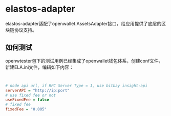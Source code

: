 # elastos-adapter

elastos-adapter适配了openwallet.AssetsAdapter接口，给应用提供了底层的区块链协议支持。

## 如何测试

openwtester包下的测试用例已经集成了openwallet钱包体系，创建conf文件，新建ELA.ini文件，编辑如下内容：

```ini


# node api url, if RPC Server Type = 1, use bitbay insight-api
serverAPI = "http://ip:port"
# use fixed fee or not
useFixedFee = false
# fixed fee
fixedFee = "0.005"
```
